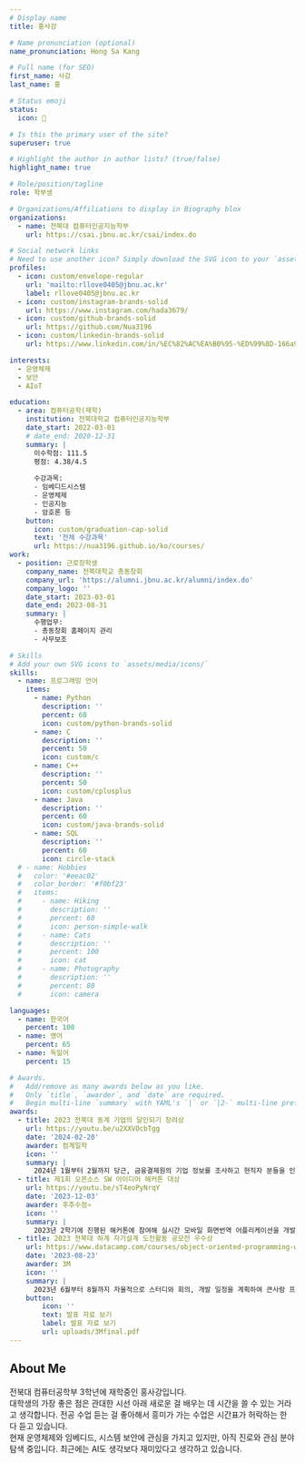 ```yaml
---
# Display name
title: 홍사강

# Name pronunciation (optional)
name_pronunciation: Hong Sa Kang

# Full name (for SEO)
first_name: 사강
last_name: 홍

# Status emoji
status:
  icon: 💭

# Is this the primary user of the site?
superuser: true

# Highlight the author in author lists? (true/false)
highlight_name: true

# Role/position/tagline
role: 학부생

# Organizations/Affiliations to display in Biography blox
organizations:
  - name: 전북대 컴퓨터인공지능학부
    url: https://csai.jbnu.ac.kr/csai/index.do

# Social network links
# Need to use another icon? Simply download the SVG icon to your `assets/media/icons/` folder.
profiles:
  - icon: custom/envelope-regular
    url: 'mailto:rllove0405@jbnu.ac.kr'
    label: rllove0405@jbnu.ac.kr
  - icon: custom/instagram-brands-solid
    url: https://www.instagram.com/hada3679/
  - icon: custom/github-brands-solid
    url: https://github.com/Nua3196
  - icon: custom/linkedin-brands-solid
    url: https://www.linkedin.com/in/%EC%82%AC%EA%B0%95-%ED%99%8D-166a9a306/

interests:
  - 운영체제
  - 보안
  - AIoT

education:
  - area: 컴퓨터공학(재학)
    institution: 전북대학교 컴퓨터인공지능학부
    date_start: 2022-03-01
    # date_end: 2020-12-31
    summary: |
      이수학점: 111.5  
      평점: 4.38/4.5
      
      수강과목:
      - 임베디드시스템
      - 운영체제
      - 인공지능
      - 암호론 등
    button:
      icon: custom/graduation-cap-solid
      text: '전체 수강과목'
      url: https://nua3196.github.io/ko/courses/
work:
  - position: 근로장학생
    company_name: 전북대학교 총동창회
    company_url: 'https://alumni.jbnu.ac.kr/alumni/index.do'
    company_logo: ''
    date_start: 2023-03-01
    date_end: 2023-08-31
    summary: |
      수행업무:
      - 총동창회 홈페이지 관리
      - 사무보조

# Skills
# Add your own SVG icons to `assets/media/icons/`
skills:
  - name: 프로그래밍 언어
    items:
      - name: Python
        description: ''
        percent: 60
        icon: custom/python-brands-solid
      - name: C
        description: ''
        percent: 50
        icon: custom/c
      - name: C++
        description: ''
        percent: 50
        icon: custom/cplusplus
      - name: Java
        description: ''
        percent: 60
        icon: custom/java-brands-solid
      - name: SQL
        description: ''
        percent: 60
        icon: circle-stack
  # - name: Hobbies
  #   color: '#eeac02'
  #   color_border: '#f0bf23'
  #   items:
  #     - name: Hiking
  #       description: ''
  #       percent: 60
  #       icon: person-simple-walk
  #     - name: Cats
  #       description: ''
  #       percent: 100
  #       icon: cat
  #     - name: Photography
  #       description: ''
  #       percent: 80
  #       icon: camera

languages:
  - name: 한국어
    percent: 100
  - name: 영어
    percent: 65
  - name: 독일어
    percent: 15

# Awards.
#   Add/remove as many awards below as you like.
#   Only `title`, `awarder`, and `date` are required.
#   Begin multi-line `summary` with YAML's `|` or `|2-` multi-line prefix and indent 2 spaces below.
awards:
  - title: 2023 전북대 동계 기업의 달인되기 장려상
    url: https://youtu.be/u2XXVOcbTgg
    date: '2024-02-20'
    awarder: 컴계일학
    icon: ''
    summary: |
      2024년 1월부터 2월까지 당근, 금융결제원의 기업 정보를 조사하고 현직자 분들을 인터뷰해 기업과 직무에 대해 조사하는 활동을 진행했습니다.
  - title: 제1회 오픈소스 SW 아이디어 해커톤 대상
    url: https://youtu.be/sT4eoPyNrqY
    date: '2023-12-03'
    awarder: 후추수정⭐️
    icon: ''
    summary: |
      2023년 2학기에 진행된 해커톤에 참여해 실시간 모바일 화면번역 어플리케이션을 개발했습니다. 프론트엔드 역할을 수행했습니다. 
  - title: 2023 전북대 하계 자기설계 도전활동 공모전 우수상
    url: https://www.datacamp.com/courses/object-oriented-programming-with-s3-and-r6-in-r
    date: '2023-08-23'
    awarder: 3M
    icon: ''
    summary: |
      2023년 6월부터 8월까지 자율적으로 스터디와 회의, 개발 일정을 계획하여 큰사람 프로젝트 관리 어플리케이션을 개발하는 활동을 진행했습니다.
    button:
        icon: ''
        text: 발표 자료 보기
        label: 발표 자료 보기
        url: uploads/3Mfinal.pdf
---
```


## About Me

전북대 컴퓨터공학부 3학년에 재학중인 홍사강입니다.  
대학생의 가장 좋은 점은 관대한 시선 아래 새로운 걸 배우는 데 시간을 쓸 수 있는 거라고 생각합니다. 전공 수업 듣는 걸 좋아해서 흥미가 가는 수업은 시간표가 허락하는 한 다 듣고 있습니다.  
현재 운영체제와 임베디드, 시스템 보안에 관심을 가지고 있지만, 아직 진로와 관심 분야 탐색 중입니다. 최근에는 AI도 생각보다 재미있다고 생각하고 있습니다.